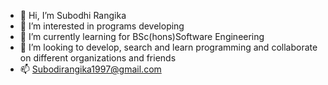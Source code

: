 - 👋 Hi, I’m Subodhi Rangika
- 👀 I’m interested in programs developing 
- 🌱 I’m currently learning for BSc(hons)Software Engineering 
- 💞️ I’m looking to develop, search and learn programming and collaborate on different organizations and friends 
- 📫 Subodirangika1997@gmail.com

<!---
subodhirangika0/subodhirangika0 is a ✨
